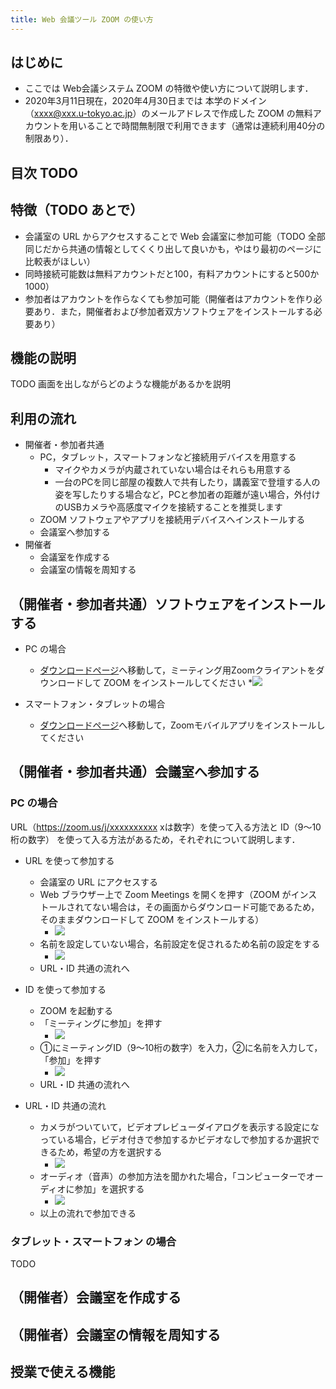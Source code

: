```yaml
---
title: Web 会議ツール ZOOM の使い方
---
```


## はじめに

* ここでは Web会議システム ZOOM の特徴や使い方について説明します．
* 2020年3月11日現在，2020年4月30日までは 本学のドメイン（xxxx@xxx.u-tokyo.ac.jp）のメールアドレスで作成した ZOOM の無料アカウントを用いることで時間無制限で利用できます（通常は連続利用40分の制限あり）．

## 目次 TODO


## 特徴（TODO あとで）
* 会議室の URL からアクセスすることで Web 会議室に参加可能（TODO 全部同じだから共通の情報としてくくり出して良いかも，やはり最初のページに比較表がほしい）
* 同時接続可能数は無料アカウントだと100，有料アカウントにすると500か1000）
* 参加者はアカウントを作らなくても参加可能（開催者はアカウントを作り必要あり．また，開催者および参加者双方ソフトウェアをインストールする必要あり）


## 機能の説明
TODO 画面を出しながらどのような機能があるかを説明

## 利用の流れ
* 開催者・参加者共通
  * PC，タブレット，スマートフォンなど接続用デバイスを用意する
    * マイクやカメラが内蔵されていない場合はそれらも用意する
    * 一台のPCを同じ部屋の複数人で共有したり，講義室で登壇する人の姿を写したりする場合など，PCと参加者の距離が遠い場合，外付けのUSBカメラや高感度マイクを接続することを推奨します
  * ZOOM ソフトウェアやアプリを接続用デバイスへインストールする
  * 会議室へ参加する
* 開催者
  * 会議室を作成する
  * 会議室の情報を周知する

## （開催者・参加者共通）ソフトウェアをインストールする

* PC の場合
  * <a href="https://zoom.us/download" target="_blank">ダウンロードページ</a>へ移動して，ミーティング用Zoomクライアントをダウンロードして ZOOM をインストールしてください
  *![](img/zoom_install_pc_with_url.png) 
	
* スマートフォン・タブレットの場合
  * <a href="https://zoom.us/download#mobile_app" target="_blank">ダウンロードページ</a>へ移動して，Zoomモバイルアプリをインストールしてください

## （開催者・参加者共通）会議室へ参加する

### PC の場合
URL（https://zoom.us/j/xxxxxxxxxx xは数字）を使って入る方法と ID（9～10桁の数字） を使って入る方法があるため，それぞれについて説明します．

* URL を使って参加する
  * 会議室の URL にアクセスする
  * Web ブラウザー上で Zoom Meetings を開くを押す（ZOOM がインストールされてない場合は，その画面からダウンロード可能であるため，そのままダウンロードして ZOOM をインストールする）
    * ![](img/zoom_join_pc_url_browser.png)
  * 名前を設定していない場合，名前設定を促されるため名前の設定をする
    * ![](img/zoom_join_pc_url_name.png)
  * URL・ID 共通の流れへ

* ID を使って参加する
  * ZOOM を起動する
  * 「ミーティングに参加」を押す
    * ![](img/zoom_join_pc_id_top.png)
  * ①にミーティングID（9～10桁の数字）を入力，②に名前を入力して，「参加」を押す
    * ![](img/zoom_join_pc_id_join_add.png)
  * URL・ID 共通の流れへ

* URL・ID 共通の流れ
  * カメラがついていて，ビデオプレビューダイアログを表示する設定になっている場合，ビデオ付きで参加するかビデオなしで参加するか選択できるため，希望の方を選択する
    * ![](img/zoom_join_pc_camera.png)
  * オーディオ（音声）の参加方法を聞かれた場合，「コンピューターでオーディオに参加」を選択する
    * ![](img/zoom_join_pc_browser_mic.png)
  * 以上の流れで参加できる

### タブレット・スマートフォン の場合
TODO


## （開催者）会議室を作成する


## （開催者）会議室の情報を周知する


## 授業で使える機能



